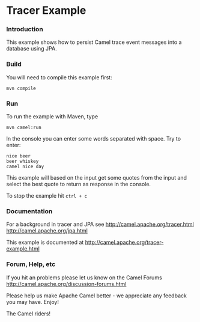 # Tracer Example

### Introduction
This example shows how to persist Camel trace event messages into a database using JPA.

### Build
You will need to compile this example first:

	mvn compile

### Run

To run the example with Maven, type

	mvn camel:run

In the console you can enter some words separated with space. Try to enter:

	nice beer
	beer whiskey
	camel nice day

This example will based on the input get some quotes from the input and select the best quote
to return as response in the console.

To stop the example hit `ctrl + c`

### Documentation

For a background in tracer and JPA see
  http://camel.apache.org/tracer.html
  http://camel.apache.org/jpa.html

This example is documented at <http://camel.apache.org/tracer-example.html>

### Forum, Help, etc

If you hit an problems please let us know on the Camel Forums
	<http://camel.apache.org/discussion-forums.html>

Please help us make Apache Camel better - we appreciate any feedback you may
have.  Enjoy!



The Camel riders!
